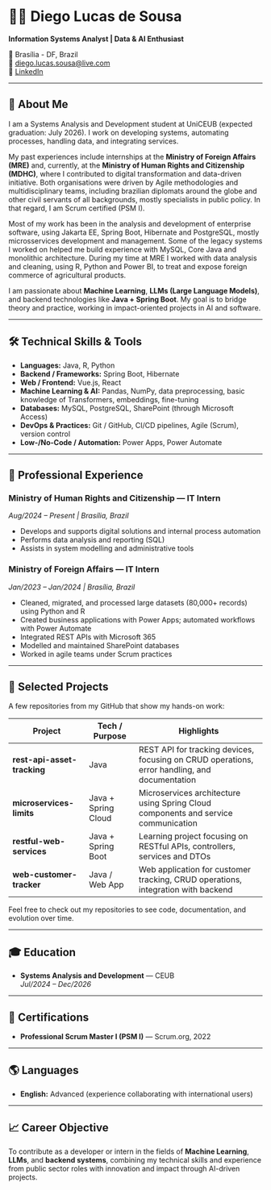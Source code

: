 # 👨‍💻 Diego Lucas de Sousa

**Information Systems Analyst | Data & AI Enthusiast**

📍 Brasília - DF, Brazil  
📧 diego.lucas.sousa@live.com  
🔗 [LinkedIn](https://www.linkedin.com/in/diego-lucas-sousa/)

---

## 🎯 About Me

I am a Systems Analysis and Development student at UniCEUB (expected graduation: July 2026). I work on developing systems, automating processes, handling data, and integrating services.

My past experiences include internships at the **Ministry of Foreign Affairs (MRE)** and, currently, at the **Ministry of Human Rights and Citizenship (MDHC)**, where I contributed to digital transformation and data-driven initiative. Both organisations were driven by Agile methodologies and multidisciplinary teams, including brazilian diplomats around the globe and other civil servants of all backgrounds, mostly specialists in public policy. In that regard, I am Scrum certified (PSM I).

Most of my work has been in the analysis and development of enterprise software, using Jakarta EE, Spring Boot, Hibernate and PostgreSQL, mostly microsservices development and management. Some of the legacy systems I worked on helped me build experience with MySQL, Core Java and monolithic architecture. During my time at MRE I worked with data analysis and cleaning, using R, Python and Power BI, to treat and expose foreign commerce of agricultural products.

I am passionate about **Machine Learning**, **LLMs (Large Language Models)**, and backend technologies like **Java + Spring Boot**. My goal is to bridge theory and practice, working in impact-oriented projects in AI and software.

---

## 🛠️ Technical Skills & Tools

- **Languages:** Java, R, Python 
- **Backend / Frameworks:** Spring Boot, Hibernate  
- **Web / Frontend:** Vue.js, React  
- **Machine Learning & AI:** Pandas, NumPy, data preprocessing, basic knowledge of Transformers, embeddings, fine-tuning  
- **Databases:** MySQL, PostgreSQL, SharePoint (through Microsoft Access) 
- **DevOps & Practices:** Git / GitHub, CI/CD pipelines, Agile (Scrum), version control  
- **Low-/No-Code / Automation:** Power Apps, Power Automate  

---

## 📂 Professional Experience

### Ministry of Human Rights and Citizenship — IT Intern  
*Aug/2024 – Present | Brasília, Brazil*  
- Develops and supports digital solutions and internal process automation  
- Performs data analysis and reporting (SQL)  
- Assists in system modelling and administrative tools
  
### Ministry of Foreign Affairs — IT Intern  
*Jan/2023 – Jan/2024 | Brasília, Brazil*  
- Cleaned, migrated, and processed large datasets (80,000+ records) using Python and R  
- Created business applications with Power Apps; automated workflows with Power Automate  
- Integrated REST APIs with Microsoft 365  
- Modelled and maintained SharePoint databases  
- Worked in agile teams under Scrum practices  

---

## 📂 Selected Projects

A few repositories from my GitHub that show my hands-on work:

| Project | Tech / Purpose | Highlights |
|---|---|---|
| **rest-api-asset-tracking** | Java | REST API for tracking devices, focusing on CRUD operations, error handling, and documentation |
| **microservices-limits** | Java + Spring Cloud | Microservices architecture using Spring Cloud components and service communication |
| **restful-web-services** | Java + Spring Boot | Learning project focusing on RESTful APIs, controllers, services and DTOs |
| **web-customer-tracker** | Java / Web App | Web application for customer tracking, CRUD operations, integration with backend |

Feel free to check out my repositories to see code, documentation, and evolution over time.

---

## 🎓 Education

- **Systems Analysis and Development** — CEUB  
  *Jul/2024 – Dec/2026*

---

## 📜 Certifications

- **Professional Scrum Master I (PSM I)** — Scrum.org, 2022

---

## 🌎 Languages

- **English:** Advanced (experience collaborating with international users)

---

## 📈 Career Objective

To contribute as a developer or intern in the fields of **Machine Learning**, **LLMs**, and **backend systems**, combining my technical skills and experience from public sector roles with innovation and impact through AI-driven projects.
